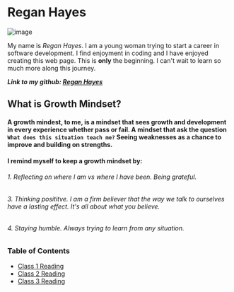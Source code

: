# Regan Hayes 

![image](https://user-images.githubusercontent.com/94281145/141847229-f68823b5-65f3-4fc3-bef1-9eb601ca9279.png)

My name is *Regan Hayes*. I am a young woman trying to start a career in software development. I find enjoyment in coding and I have enjoyed creating this web page. This is **only** the beginning. I can't wait to learn so much more along this journey. 

***Link to my github: [Regan Hayes](https://github.com/raechanel)***

## What is Growth Mindset?

#### A growth mindest, to me, is a mindset that sees growth and development in every experience whether pass or fail. A mindset that ask the question `What does this situation teach me?` Seeing weaknesses as a chance to improve and building on strengths. 


#### I remind myself to keep a growth mindset by:
###### 1. Reflecting on where I am vs where I have been. Being grateful. 
###### 3. Thinking posititve. I am a firm believer that the way we talk to ourselves have a lasting effect. It's all about what you believe. 
###### 4. Staying humble. Always trying to learn from any situation. 


### Table of Contents 
- [Class 1 Reading](class102reading.md) 
- [Class 2 Reading](class102reading2.md)
- [Class 3 Reading](class102reading3.md)
